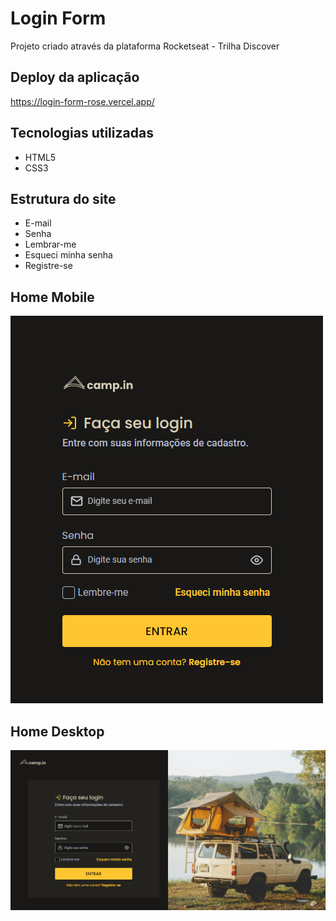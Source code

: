 # Login Form
Projeto criado através da plataforma Rocketseat - Trilha Discover

## Deploy da aplicação
https://login-form-rose.vercel.app/

## Tecnologias utilizadas
+ HTML5
+ CSS3


## Estrutura do site
+ E-mail
+ Senha
+ Lembrar-me
+ Esqueci minha senha
+ Registre-se

## Home Mobile

<img src=".github/project-mobile.png">

## Home Desktop
<img src=".github/project-desktop.png">
